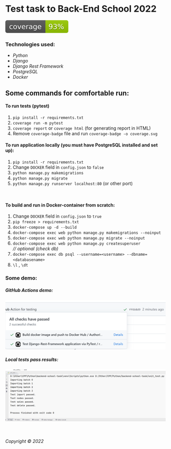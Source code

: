 # Test task to Back-End School 2022   
![coverage](./coverage.svg)

### Technologies used:  
* _Python_
* _Django_
* _Django Rest Framework_
* _PostgreSQL_
* _Docker_   


## Some commands for comfortable run:  

#### To run tests (pytest)  
1. `pip install -r requirements.txt`  
2. `coverage run -m pytest`  
3. `coverage report` or `coverage html` (for generating report in HTML)
4. Remove `coverage-badge` file and run `coverage-badge -o coverage.svg`
&nbsp;   

#### To run application locally (you must have PostgreSQL installed and set up):  
1. `pip install -r requirements.txt`
2. Change `DOCKER` field in `config.json` to `false`  
3. `python manage.py makemigrations`  
4. `python manage.py migrate`  
5. `python manage.py runserver localhost:80` (or other port)  

&nbsp;  
#### To build and run in Docker-container from scratch:   
1. Change `DOCKER` field in `config.json` to `true`  
2. `pip freeze > requirements.txt`  
3. `docker-compose up -d --build`  
4. `docker-compose exec web python manage.py makemigrations --noinput`  
5. `docker-compose exec web python manage.py migrate --noinput`  
6. `docker-compose exec web python manage.py createsuperuser`  
_// optional (check db)_  
7. `docker-compose exec db psql --username=<username> --dbname=<databasename>`   
8. `\l` , `\dt`   


### Some demo:  
##### GitHub Actions demo:  
![GitHub Actions output](github-actions-demo.PNG)
##### Local tests pass results:  
![Import, Nodes, Sales, Delete](local_test_results.PNG)  

&nbsp;  



###### Copyright © 2022